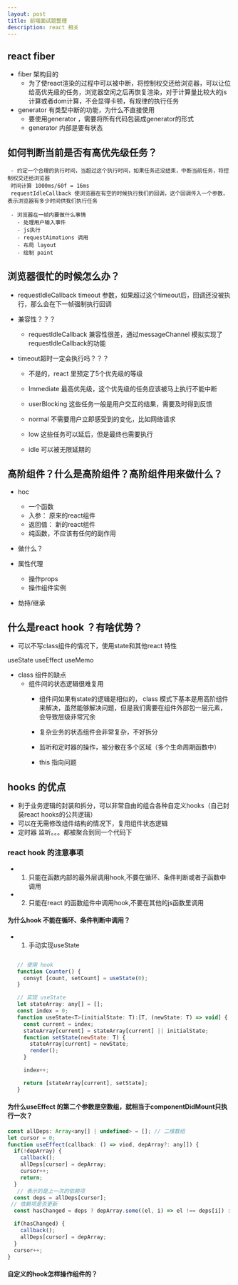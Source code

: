 ```yaml
---
layout: post
title: 前端面试题整理
description: react 相关
---
```


## react fiber
 - fiber 架构目的
    - 为了使react渲染的过程中可以被中断，将控制权交还给浏览器，可以让位给高优先级的任务，浏览器空闲之后再恢复渲染，对于计算量比较大的js计算或者dom计算，不会显得卡顿，有规律的执行任务
- generator 有类型中断的功能，为什么不直接使用
  - 要使用generator ，需要将所有代码包装成generator的形式
  - generator  内部是要有状态

## 如何判断当前是否有高优先级任务？
     - 约定一个合理的执行时间，当超过这个执行时间，如果任务还没结束，中断当前任务，将控制权交还给浏览器
     时间计算 1000ms/60f = 16ms
     requestIdleCallback 使浏览器在有空的时候执行我们的回调，这个回调传入一个参数，表示浏览器有多少时间供我们执行任务

     - 浏览器在一帧内要做什么事情
       - 处理用户输入事件
       - js执行
       - requestAimations 调用
       - 布局 layout
       - 绘制 paint

## 浏览器很忙的时候怎么办？
- requestIdleCallback timeout 参数，如果超过这个timeout后，回调还没被执行，那么会在下一帧强制执行回调

- 兼容性？？？
    - requestIdleCallback 兼容性很差，通过messageChannel 模拟实现了requestIdleCallback的功能

- timeout超时一定会执行吗？？？
    - 不是的，react 里预定了5个优先级的等级

    - Immediate 最高优先级，这个优先级的任务应该被马上执行不能中断
    - userBlocking 这些任务一般是用户交互的结果，需要及时得到反馈
    - normal 不需要用户立即感受到的变化，比如网络请求
    - low 这些任务可以延后，但是最终也需要执行
    - idle 可以被无限延期的


## 高阶组件？什么是高阶组件？高阶组件用来做什么？
  - hoc 
    - 一个函数
    - 入参： 原来的react组件
    - 返回值： 新的react组件
    - 纯函数，不应该有任何的副作用

  - 做什么？
   - 属性代理
     - 操作props
     - 操作组件实例
   - 劫持/继承

## 什么是react hook ？有啥优势？
- 可以不写class组件的情况下，使用state和其他react 特性

useState
useEffect
useMemo

- class 组件的缺点
   - 组件间的状态逻辑很难复用
     - 组件间如果有state的逻辑是相似的， class 模式下基本是用高阶组件来解决，虽然能够解决问题，但是我们需要在组件外部包一层元素，会导致层级非常冗余

     - 复杂业务的状态组件会非常复杂，不好拆分

     - 监听和定时器的操作，被分散在多个区域（多个生命周期函数中）

     - this 指向问题

## hooks 的优点
 - 利于业务逻辑的封装和拆分，可以非常自由的组合各种自定义hooks（自己封装react hooks的公共逻辑）
 - 可以在无需修改组件结构的情况下，复用组件状态逻辑
 - 定时器 监听。。。都被聚合到同一个代码下

 ### react hook 的注意事项

 - 1. 只能在函数内部的最外层调用hook,不要在循环、条件判断或者子函数中调用
 - 2. 只能在react 的函数组件中调用hook,不要在其他的js函数里调用

 #### 为什么hook 不能在循环、条件判断中调用？

 - 1. 手动实现useState

 ```js

    // 使用 hook
    function Counter() {
      consyt [count, setCount] = useState(0);
    }

    // 实现 useState
    let stateArray: any[] = [];
    const index = 0;
    function useState<T>(initialState: T):[T, (newState: T) => void] {
      const current = index;
      stateArray[current] = stateArray[current] || initialState;
      function setState(newState: T) {
        stateArray[current] = newState;
        render();
      }

      index++;

      return [stateArray[current], setState];
    }
 ```

 #### 为什么useEffect 的第二个参数是空数组，就相当于componentDidMount只执行一次？

 ```js
const allDeps: Array<any[] | undefined> = []; // 二维数组
let cursor = 0;
 function useEffect(callback: () => viod, depArray?: any[]) {
   if(!depArray) {
     callback();
     allDeps[cursor] = depArray;
     cursor++;
     return;
   }
    // 表示的是上一次的依赖项
   const deps = allDeps[cursor];
  // 依赖项是否更新
   const hasChanged = deps ? depArray.some((el, i) => el !== deps[i]) : true;

   if(hasChanged) {
     callback();
     allDeps[cursor] = depArray;
   }
   cursor++;
 }
 ```

 #### 自定义的hook怎样操作组件的？



     









